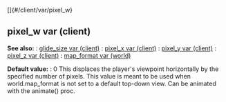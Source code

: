 []{#/client/var/pixel_w}
  ## pixel_w var (client)
  **See also:**
  :   [glide_size var (client)](ref/client/var/glide_size)
  :   [pixel_x var (client)](ref/client/var/pixel_x)
  :   [pixel_y var (client)](ref/client/var/pixel_y)
  :   [pixel_z var (client)](ref/client/var/pixel_z)
  :   [map_format var (world)](ref/world/var/map_format)
  <!-- -->
  **Default value:**
  :   0
  This displaces the player\'s viewpoint horizontally by the specified
  number of pixels. This value is meant to be used when world.map_format
  is not set to a default top-down view. Can be animated with the
  animate() proc.
